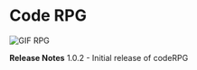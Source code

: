 # Code RPG
![GIF RPG](https://media2.giphy.com/media/v1.Y2lkPTc5MGI3NjExMjZ0bHk0a3FmbmhhZTY4OTJqNjdyNDc1dGJ5dG1tZTFncnF0Nmh4ZyZlcD12MV9pbnRlcm5hbF9naWZfYnlfaWQmY3Q9Zw/uVeaZskIqFJkOkRcS1/giphy.gif)

**Release Notes**
1.0.2 - Initial release of codeRPG